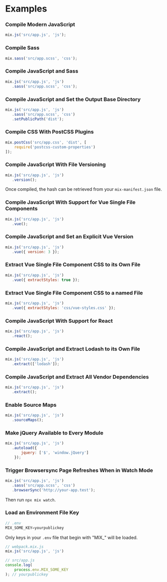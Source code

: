# Examples

### Compile Modern JavaScript

```js
mix.js('src/app.js', 'js');
```

### Compile Sass

```js
mix.sass('src/app.scss', 'css');
```

### Compile JavaScript and Sass

```js
mix.js('src/app.js', 'js')
   .sass('src/app.scss', 'css');
```

### Compile JavaScript and Set the Output Base Directory

```js
mix.js('src/app.js', 'js')
   .sass('src/app.scss', 'css')
   .setPublicPath('dist');
```

### Compile CSS With PostCSS Plugins

```js
mix.postCss('src/app.css', 'dist', [
    require('postcss-custom-properties')
]);
```

### Compile JavaScript With File Versioning

```js
mix.js('src/app.js', 'js')
   .version();
```

Once compiled, the hash can be retrieved from your `mix-manifest.json` file.

### Compile JavaScript With Support for Vue Single File Components

```js
mix.js('src/app.js', 'js')
   .vue();
```

### Compile JavaScript and Set an Explicit Vue Version

```js
mix.js('src/app.js', 'js')
   .vue({ version: 3 });
```

### Extract Vue Single File Component CSS to its Own File

```js
mix.js('src/app.js', 'js')
   .vue({ extractStyles: true });
```

### Extract Vue Single File Component CSS to a named File

```js
mix.js('src/app.js', 'js')
   .vue({ extractStyles: 'css/vue-styles.css' });
```

### Compile JavaScript With Support for React

```js
mix.js('src/app.js', 'js')
   .react();
```

### Compile JavaScript and Extract Lodash to its Own File

```js
mix.js('src/app.js', 'js')
   .extract(['lodash']);
```

### Compile JavaScript and Extract All Vendor Dependencies

```js
mix.js('src/app.js', 'js')
   .extract();
```

### Enable Source Maps

```js
mix.js('src/app.js', 'js')
   .sourceMaps();
```

### Make jQuery Available to Every Module

```js
mix.js('src/app.js', 'js')
   .autoload({
       jquery: ['$', 'window.jQuery']
    });
```

### Trigger Browsersync Page Refreshes When in Watch Mode

```js
mix.js('src/app.js', 'js')
   .sass('src/app.scss', 'css')
   .browserSync('http://your-app.test');
```

Then run `npx mix watch`.

### Load an Environment File Key

```js
// .env
MIX_SOME_KEY=yourpublickey
```

Only keys in your `.env` file that begin with "MIX_" will be loaded.

```js
// webpack.mix.js
mix.js('src/app.js', 'js')
```

```js
// src/app.js
console.log(
    process.env.MIX_SOME_KEY
); // yourpublickey
```


